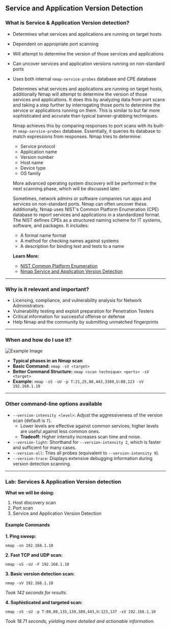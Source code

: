 ## Service and Application Version Detection

### What is Service & Application Version detection?
- Determines what services and applications are running on target hosts
- Dependent on appropriate port scanning
- Will attempt to determine the version of those services and applications
- Can uncover services and application versions running on non-standard ports
- Uses both internal `nmap-service-probes` database and CPE database

  Determines what services and applications are running on target hosts, additionally Nmap will attempt to determine the version of those services and applications. It does this by analyzing data from port scans and taking a step further by interrogating those ports to determine the service or applications running on them. This is similar to but far more sophisticated and accurate than typical banner-grabbing techniques. 

  Nmap achieves this by comparing responses to port scans with its built-in `nmap-service-probes` database. Essentially, it queries its database to match expressions from responses. Nmap tries to determine:
  - Service protocol
  - Application name
  - Version number
  - Host name
  - Device type
  - OS family

  More advanced operating system discovery will be performed in the next scanning phase, which will be discussed later.

  Sometimes, network admins or software companies run apps and services on non-standard ports. Nmap can often uncover these. Additionally, Nmap uses NIST's Common Platform Enumeration (CPE) database to report services and applications in a standardized format. The NIST defines CPEs as a structured naming scheme for IT systems, software, and packages. It includes:
  - A formal name format
  - A method for checking names against systems
  - A description for binding text and tests to a name

  **Learn More:**
  - [NIST Common Platform Enumeration](https://nvd.nist.gov/products/cpe)
  - [Nmap Service and Application Version Detection](https://nmap.org/book/vscan.html)

---

### Why is it relevant and important?
- Licensing, compliance, and vulnerability analysis for Network Administrators
- Vulnerability testing and exploit preparation for Penetration Testers
- Critical information for successful offense or defense
- Help Nmap and the community by submitting unmatched fingerprints

---

### When and how do I use it?

![Example Image](https://github.com/user-attachments/assets/4e26df68-5266-4d67-b070-6f97868da0e1)

- **Typical phases in an Nmap scan**
- **Basic Command:** `nmap -sV <target>`
- **Better Command Structure:** `nmap <scan technique> <ports> -sV <target>`
- **Example:** `nmap -sS -sU -p T:21,25,80,443,3389,U:88,123 -sV 192.168.1.10`

---

### Other command-line options available
- `--version-intensity <level>`: Adjust the aggressiveness of the version scan (default is `7`).
  - Lower levels are effective against common services; higher levels are useful against less common ones.
  - **Tradeoff:** Higher intensity increases scan time and noise.
- `--version-light`: Shorthand for `--version-intensity 2`, which is faster and sufficient for many cases.
- `--version-all`: Tries all probes (equivalent to `--version-intensity 9`).
- `--version-trace`: Displays extensive debugging information during version detection scanning.

---

### Lab: Services & Application Version detection

**What we will be doing:**
1. Host discovery scan
2. Port scan
3. Service and Application Version Detection

#### Example Commands
**1. Ping sweep:**

`nmap -sn 192.168.1.10`

**2. Fast TCP and UDP scan:**

`nmap -sS -sU -F 192.168.1.10`

**3. Basic version detection scan:**

`nmap -sV 192.168.1.10`

*Took 142 seconds for results.*

**4. Sophisticated and targeted scan:**

`nmap -sS -sU -p T:80,88,135,139,389,443,U:123,137 -sV 192.168.1.10`

*Took 18.71 seconds, yielding more detailed and actionable information.*

